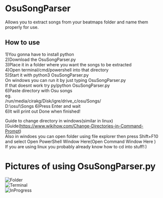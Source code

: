 # OsuSongParser
Allows you to extract songs from your beatmaps folder and name them properly for use.


## How to use
1)You gonna have to install python  
2)Download the OsuSongParser.py  
3)Place it in a folder where you want the songs to be extracted  
4)Open terminal/cmd/powershell into that directory  
5)Start it with python3 OsuSongParser.py  
On windows you can run it by just typing OsuSongParser.py  
If that doesnt work try py/python OsuSongParser.py  
6)Paste directory with Osu songs  
eg.   
/run/media/cirakg/Disk/igre/drive_c/osu/Songs/  
D:\osu!\Songs 
6)Press Enter and wait  
6)It will print out Done when finished!  


Guide to change directory in windows(similar in linux) 
[Guide(https://www.wikihow.com/Change-Directories-in-Command-Prompt)  
Also in windoes you can open folder using file explorer then press Shift+F10 and select Open PowerShell Window Here(Open Command Window Here )  
If you are using linux you probably already know how to cd into stuff!:)  

# Pictures of using OsuSongParser.py

![Folder](https://i.imgur.com/uuofb1A.png)  
![Terminal](https://i.imgur.com/JJcEKNP.png)  
![InProgress](https://i.imgur.com/6lsPh64.png)  




